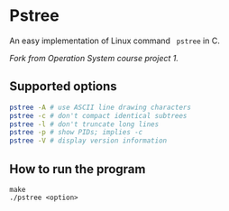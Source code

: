 # Pstree

An easy implementation of Linux command ` pstree` in C. 

*Fork from Operation System course project 1.*



## Supported options

```bash
pstree -A # use ASCII line drawing characters
pstree -c # don't compact identical subtrees
pstree -l # don't truncate long lines
pstree -p # show PIDs; implies -c
pstree -V # display version information
```



## How to run the program

```
make
./pstree <option>
```

